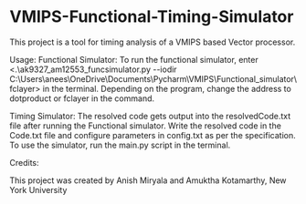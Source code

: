 # VMIPS-Functional-Timing-Simulator
This project is a tool for timing analysis of a VMIPS based Vector processor.

Usage:
Functional Simulator:
To run the functional simulator, enter <.\ak9327_am12553_funcsimulator.py --iodir C:\Users\anees\OneDrive\Documents\Pycharm\VMIPS\Functional_simulator\fclayer> in the terminal. Depending on the program, change the address to dotproduct or fclayer in the command.

Timing Simulator:
The resolved code gets output into the resolvedCode.txt file after running the Functional simulator.
Write the resolved code in the Code.txt file and configure parameters in config.txt as per the specification.
To use the simulator, run the main.py script in the terminal.

Credits:

This project was created by Anish Miryala and Amuktha Kotamarthy,
New York University
